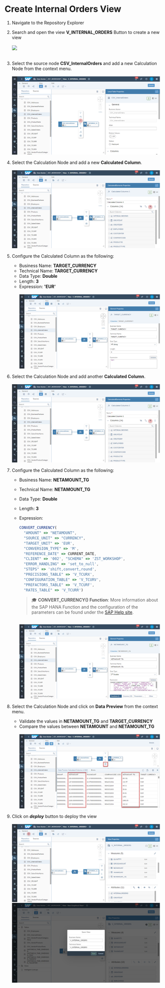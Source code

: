 # Create Internal Orders View

1. Navigate to the Repository Explorer
2. Search and open the view **V_INTERNAL_ORDERS** Button to create a new view
  <br><br>![](/exercises/ex1/images/currency_conversion_01.png)<br><br>
3. Select the source node <b>CSV_InternalOrders</b> and add a new Calculation Node from the context menu.
<br><br>![](../images/create_internal_orders_ads_12.png)

4. Select the Calculation Node and add a new <b>Calculated Column</b>.
<br><br>![](../images/create_internal_orders_ads_13.png)

5. Configure the Calculated Column as the following:
    - Business Name: <b>TARGET_CURRENCY</b>
    - Technical Name: <b>TARGET_CURRENCY</b>
    - Data Type: <b>Double</b>
    - Length: <b>3</b>
    - Expression: <b>'EUR'</b>
    <br><br>![](../images/create_internal_orders_ads_14.png)

6. Select the Calculation Node and add another <b>Calculated Column</b>.
<br><br>![](../images/create_internal_orders_ads_13.png)

7. Configure the Calculated Column as the following:
    - Business Name: <b>NETAMOUNT_TG</b>
    - Technical Name: <b>NETAMOUNT_TG</b>
    - Data Type: <b>Double</b>
    - Length: <b>3</b>
    - Expression: 
      ```javascript
      CONVERT_CURRENCY(
        "AMOUNT" => "NETAMOUNT", 
        "SOURCE_UNIT" => "CURRENCY", 
        "TARGET_UNIT" => 'EUR', 
        "CONVERSION_TYPE" => 'M', 
        "REFERENCE_DATE" => CURRENT_DATE, 
        "CLIENT" => '002', "SCHEMA" => 'ZST_WORKSHOP', 
        "ERROR_HANDLING" => 'set_to_null', 
        "STEPS" => 'shift,convert,round', 
        "PRECISIONS_TABLE" => 'V_TCURX', 
        "CONFIGURATION_TABLE" => 'V_TCURV', 
        "PREFACTORS_TABLE" => 'V_TCURF', 
        "RATES_TABLE" => 'V_TCURR')
      ```
        >🎓 **CONVERT_CURRENCY() Function**: More information about the SAP HANA Function and the configuration of the parameters can be found under the [SAP Help site](https://help.sap.com/viewer/7c78579ce9b14a669c1f3295b0d8ca16/Cloud/en-US/d22d746ed2951014bb7fb0114ffdaf96.html). 


      <br>![](../images/create_internal_orders_ads_15.png)
      
    
8. Select the Calculation Node and click on <b>Data Preview</b> from the context menu.
    - Validate the values in <b>NETAMOUNT_TG</b> and <b>TARGET_CURRENCY</b>
    - Compare the values between <b>NETAMOUNT</b> and <b>NETAMOUNT_TG</b>
      <br><br>![](/exercises/ex4/images/create_internal_orders_ads_16.png)

9. Click on <b><i>deploy</i></b> button to deploy the view
<br><br>![](/exercises/ex4/images/create_internal_orders_ads_29.png)
<br>![](/exercises/ex4/images/create_internal_orders_ads_30.png)
